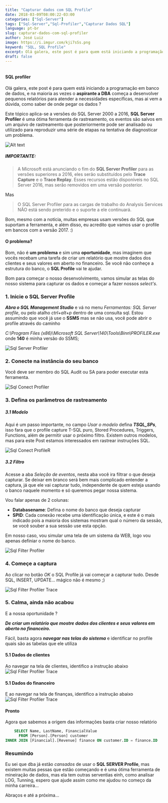 ```yaml
---
title: "Capturar dados com SQL Profile"
date: 2018-03-09T08:00:22-03:00
categories: ["Sql-Server"]
tags: ["Sql-Server","Sql-Profiler","Capturar Dados SQL"]
language: pt-br
slug: capturar-dados-com-sql-profiler
author: José Luiz
image: https://i.imgur.com/kji7sSs.png
keyword: "SQL, SQL Profile"
excerpt: Olá galera, este post é para quem está iniciando a programação em banco de dados, e na maioria  as vezes o aspirante a DBA começa a desenvolver pequenos relatórios para atender a necessidades especificas, mas ai vem a dúvida, como saber de onde pegar os dados ?
draft: false  
---
```



<img src="https://i.imgur.com/kji7sSs.png" class="img-fluid" alt="">
 <!-- {{< youtube VB-WXFEapBk >}} -->

#### SQL profiler
Olá galera, este post é para quem está iniciando a programação em banco de dados, e na maioria  as vezes o **aspirante a DBA** começa a desenvolver pequenos relatórios para atender a necessidades específicas, mas ai vem a dúvida, como saber de onde pegar os dados ?

Este tópico aplica-se a versões do SQL Server 2000 a 2016, **SQL Server Profiler** é uma ótima ferramenta de rastreamento, os eventos são salvos em um arquivo de rastreamento que posteriormente pode ser analisado ou utilizado para reproduzir uma série de etapas na tentativa de diagnosticar um problema.

![Alt text](/images/sqlserverprofile.png "Sql Server Profiler")


##### IMPORTANTE:
>A Microsoft está anunciando o fim do **SQL Server Profiler** para as versões superiores a 2016, eles serão substituídos pelo **Trace Capture** e o **Trace Replay**. Esses recursos estão disponíveis no SQL Server 2016, mas serão removidos em uma versão posterior.

Mas

>O SQL Server Profiler para as cargas de trabalho do Analysis Services NÃO está sendo  preterido e o suporte a ele continuará.

Bom, mesmo com a notícia, muitas empresas usam versôes do SQL que suportam a ferramenta, e além disso, eu acredito que vamos usar o profile em bancos com a versão 2017. :)






#### O problema?    
Bom, não é **um problema** e sim uma **oportunidade**, mas imaginem que vocês recebam uma tarefa de criar um relatório que mostre dados dos clientes e seus valores em aberto no financeiro.
Se você não conheçe a estrutura do banco, o **SQL Profile** vai te ajudar.



Bom para começar o nosso desenvolvimento, vamos simular as telas do nosso sistema para capturar os dados
e começar a fazer nossos *select's*.


### 1. Inicie o SQL Server Profile
***Abra o SQL Management Studio*** e vá no menu *Ferramentas: SQL Server profile*, ou pelo atalho *ctrl+alt+p* dentro de uma consulta sql.
Estou assumindo que você já use o **SSMS** mas se não usa, você pode abrir o profile através do caminho

*C:\Program Files (x86)\Microsoft SQL Server\140\Tools\Binn\PROFILER.exe* onde **140** é minha versão do SSMS;

<img src="/images/sqlserverprofilepath.png" class="img-fluid" alt="Sql Server Profiler">


### 2. Conecte na instância do seu banco
Você deve ser membro do SQL Audit ou SA para poder executar esta ferramenta.

<img src="/images/sqlserverprofileconect.png" class="img-fluid" alt="Sql Conect Profiler">


### 3. Defina os parâmetros de rastreamento
##### 3.1 Modelo
Aqui é um passo importante, no campo *Usar o modelo* defina ***TSQL_SPs***, isso fara que o profile capture T-SQL puro, Stored Procedures, Triggers, Functions, além de permitir usar o próximo filtro.
Existem outros modelos, mas para este Post estamos interessados em rastrear instruções SQL.

<img src="/images/profiler_property.png" class="img-fluid" alt="Sql Conect ProfileR">

##### 3.2 Filtro
Acesse a aba  *Seleção de eventos*, nesta aba você ira filtrar o que deseja capturar. Se deixar em branco será bem mais complicado entender a captura, já que ele vai capturar tudo, independente de quem esteja usando o banco naquele momento e só queremos pegar nossa sistema.

Vou falar apenas de 2 colunas:

* **Databasename**: Defina o nome do banco que deseja capturar
* **SPID**: Cada conexão recebe uma identificação única, e este é o mais indicado pois a maioria dos sistemas mostram qual o número da sessão, se você souber a sua sessão use esta opção.

Em nosso caso, vou simular uma tela de um sistema da WEB, logo vou apenas definiar o nome do banco.

<img src="/images/profiler_property_filter.png" class="img-fluid" alt="Sql Filter Profiler">

### 4. Começe a captura
Ao clicar no botão *OK* o SQL Profile já vai começar a capturar tudo. Desde SQL, INSERT, UPDATE...
mágico não é mesmo ;)

<img src="/images/sqlprofiletrace.PNG" class="img-fluid" alt="Sql Filter Profiler Trace">



### 5. Calma, ainda não acabou
E a nossa oportunidade ?

***De criar um relatório que mostre dados dos clientes e seus valores em aberto no financeiro.***

Fácil, basta agora ***navegar nas telas do sistema*** e identificar no profile quais são as tabelas que ele utiliza

#### 5.1 Dados de clientes
Ao navegar na tela de clientes, identifico a instrução abaixo
<img src="/images/table_person.PNG" class="img-fluid" alt="Sql Filter Profiler Trace">


#### 5.1 Dados do financeiro
E ao navegar na tela de finanças, identifico a instrução abaixo
<img src="/images/table_financial.PNG" class="img-fluid" alt="Sql Filter Profiler Trace">


#### Pronto
Agora que sabemos a origem das informações basta criar nosso relatório
```sql
    SELECT Name, LastName, FinancialValue
      FROM [Person].[Person] customer 
INNER JOIN [Financial].[Revenue] finance ON customer.ID = finance.ID
```



### Resumindo
Eu sei que dba já estão *cansados* de usar o **SQL SERVER Profile**, mas existem muitas pessas que estão começando e é uma ótima ferramenta de mineiração de dados, mas ela tem outras serventias einh, como 
analisar LOG, Tunning, espero que ajude assim como me ajudou no começo da minha carreira...

Abraços e até a próxima...
